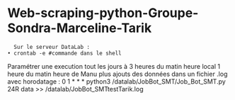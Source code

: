 # Web-scraping-python-Groupe-Sondra-Marceline-Tarik
      Sur le serveur DataLab :
    • crontab -e #commande dans le shell
Paramétrer une execution tout les jours à 3 heures du matin heure local 1 heure du matin heure de Manu plus ajouts des données dans un fichier .log avec horodatage : 
 0 1 * * * python3 /datalab/JobBot_SMT/Job_Bot_SMT.py 24R data >> /datalab/JobBot_SMTtestTarik.log
 
 
